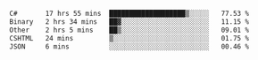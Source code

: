<!--START_SECTION:waka-->

```txt
C#       17 hrs 55 mins  ███████████████████▒░░░░░   77.53 %
Binary   2 hrs 34 mins   ██▓░░░░░░░░░░░░░░░░░░░░░░   11.15 %
Other    2 hrs 5 mins    ██▒░░░░░░░░░░░░░░░░░░░░░░   09.01 %
CSHTML   24 mins         ▒░░░░░░░░░░░░░░░░░░░░░░░░   01.75 %
JSON     6 mins          ░░░░░░░░░░░░░░░░░░░░░░░░░   00.46 %
```

<!--END_SECTION:waka-->
